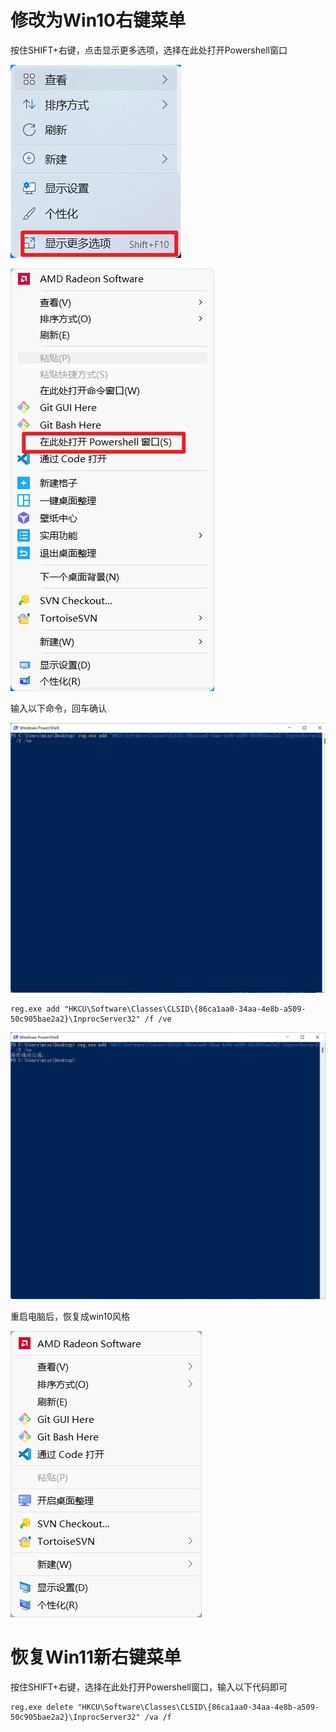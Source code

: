 # 修改为Win10右键菜单

按住SHIFT+右键，点击显示更多选项，选择在此处打开Powershell窗口

![image-20220908205730709](https://raw.githubusercontent.com/wg1217/picbed/main/202209132350264.png)

![image-20220908205835174](https://raw.githubusercontent.com/wg1217/picbed/main/202209132350266.png)



输入以下命令，回车确认

![image-20220908205909186](https://raw.githubusercontent.com/wg1217/picbed/main/202209132350267.png)

```
reg.exe add "HKCU\Software\Classes\CLSID\{86ca1aa0-34aa-4e8b-a509-50c905bae2a2}\InprocServer32" /f /ve
```



![image-20220908210035373](https://raw.githubusercontent.com/wg1217/picbed/main/202209132350268.png)

重启电脑后，恢复成win10风格

![image-20220908210747633](https://raw.githubusercontent.com/wg1217/picbed/main/202209132350269.png)





# **恢复Win11新右键菜单**

按住SHIFT+右键，选择在此处打开Powershell窗口，输入以下代码即可

```
reg.exe delete "HKCU\Software\Classes\CLSID\{86ca1aa0-34aa-4e8b-a509-50c905bae2a2}\InprocServer32" /va /f
```

